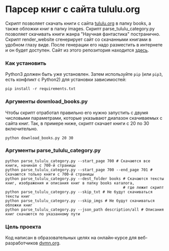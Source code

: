 # Парсер книг с сайта tululu.org

Скрипт позволяет скачать книги с сайта [tululu.org](https://tululu.org/) в папку books, а также обложки книг в папку images.
Скрипт parse_tululu_category.py позволяет скачивать книги жанра "Научная фантастика" постранично.
Скрипт render_website сгенерирует сайт со скачанными книгами в удобном глазу виде. После генерации его надо разместить в интернете и он будет доступен.
Сайт из этого репозитория находится [здесь](https://paserous.github.io/library_parsing/pages/index1.html).

### Как установить

Python3 должен быть уже установлен. 
Затем используйте `pip` (или `pip3`, есть конфликт с Python2) для установки зависимостей:
```
pip install -r requirements.txt
```

### Аргументы download_books.py

Чтобы скрипт отработал правильно его нужно запустить с двумя числовыми параметрами, которые указывают диапазон скачиваемых с сайта книг.
Так, в примере ниже, скрипт скачает книги с 20 по 30 включительно.
```
python download_books.py 20 30
```

### Аргументы parse_tululu_category.py

```
python parse_tululu_category.py --start_page 700 # Скачаются все книги, начиная с 700-й страницы
python parse_tululu_category.py --start_page 700 --end_page 701 # Скачаются только книги с 700-й страницы
python parse_tululu_category.py --dest_folder books # Скачаются тексты книг, изображения и описания книг в папку books каталога,
                                                    # где лежит скрипт
python parse_tululu_category.py --skip_txt # Не будут скачиваться тексты книг
python parse_tululu_category.py --skip_imgs # Не будут скачиваться обложки книг
python parse_tululu_category.py --json_path description/all # Описания книг скачаются по указанному пути
```

### Цель проекта

Код написан в образовательных целях на онлайн-курсе для веб-разработчиков [dvmn.org](https://dvmn.org/).
